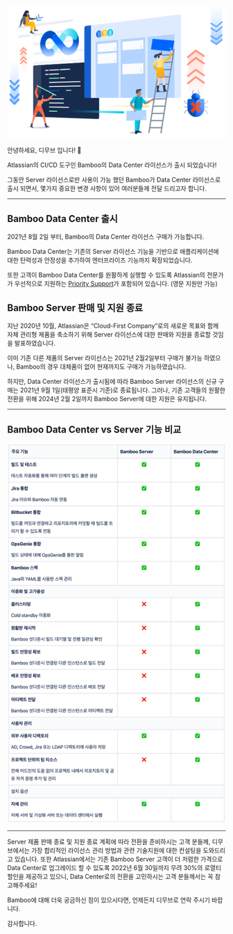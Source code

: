 ![banner](/assets/images/blog/bamboo1.png)

안녕하세요, 디무브 입니다! 🎈

Atlassian의 CI/CD 도구인 Bamboo의 Data Center 라이선스가 출시 되었습니다!

그동안 Server 라이선스로만 사용이 가능 했던 Bamboo가 Data Center 라이선스로 출시 되면서, 몇가지 중요한 변경 사항이 있어 여러분들께 전달 드리고자 합니다.

----------

## Bamboo Data Center 출시

2021년 8월 2일 부터, Bamboo의 Data Center 라이선스 구매가 가능합니다.

Bamboo Data Center는 기존의 Server 라이선스 기능을 기반으로 애플리케이션에 대한 탄력성과 안정성을 추가하여 엔터프라이즈 기능까지 확장되었습니다.

또한 고객이 Bamboo Data Center를 원활하게 실행할 수 있도록 Atlassian의 전문가가 우선적으로 지원하는 [Priority Support](https://www.atlassian.com/enterprise/support-services?tab=server-dc&utm_source=alert-email&utm_medium=email&utm_campaign=bamboo-ga_EML-10624&jobid=105144046&subid=1597367026)가 포함되어 있습니다. (영문 지원만 가능)

## Bamboo Server 판매 및 지원 종료

지난 2020년 10월, Atlassian은 “Cloud-First Company”로의 새로운 목표와 함께 자체 관리형 제품을 축소하기 위해 Server 라이선스에 대한 판매와 지원을 종료할 것임을 발표하였습니다.

이미 기존 다른 제품의 Server 라이선스는 2021년 2월2일부터 구매가 불가능 하였으나, Bamboo의 경우 대체품이 없어 현재까지도 구매가 가능하였습니다.

하지만, Data Center 라이선스가 출시됨에 따라 Bamboo Server 라이선스의 신규 구매는 2021년 9월 1일(태평양 표준시 기준)로 종료됩니다. 그러나, 기존 고객들의 원활한 전환을 위해 2024년 2월 2일까지 Bamboo Server에 대한 지원은 유지됩니다.

---
## Bamboo Data Center vs Server 기능 비교

![Feature Chart](/assets/images/blog/bamboo2.png)

---

Server 제품 판매 종료 및 지원 종료 계획에 따라 전환을 준비하시는 고객 분들께, 디무브에서는 가장 합리적인 라이선스 관리 방법과 관련 기술지원에 대한 컨설팅을 도와드리고 있습니다.
또한 Atlassian에서는 기존 Bamboo Server 고객이 더 저렴한 가격으로 Data Center로 업그레이드 할 수 있도록 2022년 6월 30일까지 무려 30%의 로열티 할인을 제공하고 있으니, Data Center로의 전환을 고민하시는 고객 분들께서는 꼭 참고해주세요!

Bamboo에 대해 더욱 궁금하신 점이 있으시다면, 언제든지 디무브로 연락 주시기 바랍니다.

감사합니다.

<!--stackedit_data:
eyJoaXN0b3J5IjpbMjAwNjMxMDY5MSwtNjI0NTA2MTg0XX0=
-->